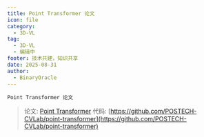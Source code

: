 ```yaml
---
title: Point Transformer 论文
icon: file
category:
  - 3D-VL
tag:
  - 3D-VL
  - 编辑中
footer: 技术共建，知识共享
date: 2025-08-31
author:
  - BinaryOracle
---
```


`Point Transformer 论文` 

<!-- more -->

> 论文: [Point Transformer](https://arxiv.org/abs/2012.09164)
> 代码: [https://github.com/POSTECH-CVLab/point-transformer](https://github.com/POSTECH-CVLab/point-transformer)

